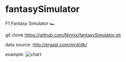 # fantasySimulator
 F1 Fantasy Simulator 🏎️

 git clone https://github.com/Ninnix/fantasySimulator.git 

 data source: http://ergast.com/mrd/db/

 example:
![chart](https://i.ibb.co/SB2Hjjj/photo-2020-03-12-17-03-42.jpg)
